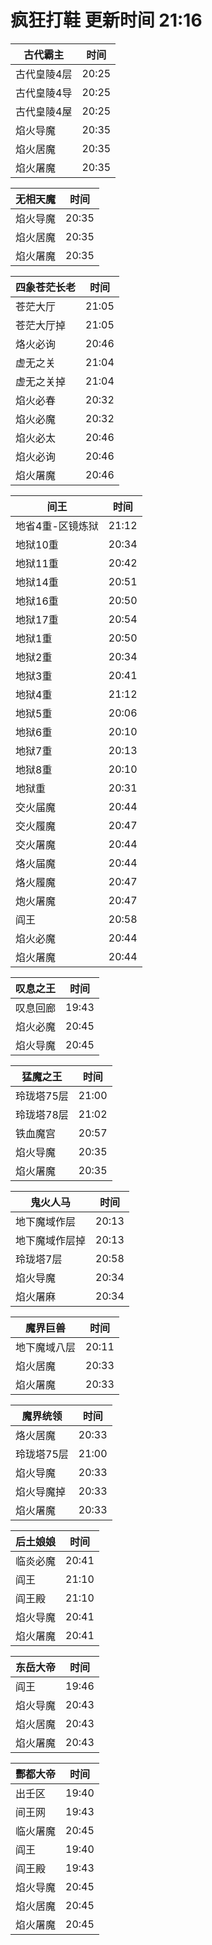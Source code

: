 # 疯狂打鞋 更新时间 21:16

| 古代霸主   | 时间    |
|--------|-------|
| 古代皇陵4层 | 20:25 |
| 古代皇陵4导 | 20:25 |
| 古代皇陵4屋 | 20:25 |
| 焰火导魔 | 20:35 |
| 焰火居魔 | 20:35 |
| 焰火屠魔 | 20:35 |

| 无相天魔   | 时间    |
|--------|-------|
| 焰火导魔 | 20:35 |
| 焰火居魔 | 20:35 |
| 焰火屠魔 | 20:35 |

| 四象苍茫长老   | 时间    |
|--------|-------|
| 苍茫大厅 | 21:05 |
| 苍茫大厅掉 | 21:05 |
| 烙火必询 | 20:46 |
| 虚无之关 | 21:04 |
| 虚无之关掉 | 21:04 |
| 焰火必春 | 20:32 |
| 焰火必魔 | 20:32 |
| 焰火必太 | 20:46 |
| 焰火必询 | 20:46 |
| 焰火屠魔 | 20:46 |

| 间王   | 时间    |
|--------|-------|
| 地省4重-区镜炼狱 | 21:12 |
| 地狱10重 | 20:34 |
| 地狱11重 | 20:42 |
| 地狱14重 | 20:51 |
| 地狱16重 | 20:50 |
| 地狱17重 | 20:54 |
| 地狱1重 | 20:50 |
| 地狱2重 | 20:34 |
| 地狱3重 | 20:41 |
| 地狱4重 | 21:12 |
| 地狱5重 | 20:06 |
| 地狱6重 | 20:10 |
| 地狱7重 | 20:13 |
| 地狱8重 | 20:10 |
| 地狱重 | 20:31 |
| 交火届魔 | 20:44 |
| 交火履魔 | 20:47 |
| 交火屠魔 | 20:44 |
| 烙火届魔 | 20:44 |
| 烙火履魔 | 20:47 |
| 炮火屠魔 | 20:47 |
| 阎王 | 20:58 |
| 焰火必魔 | 20:44 |
| 焰火屠魔 | 20:44 |

| 叹息之王   | 时间    |
|--------|-------|
| 叹息回廊 | 19:43 |
| 焰火必魔 | 20:45 |
| 焰火导魔 | 20:45 |

| 猛魔之王   | 时间    |
|--------|-------|
| 玲珑塔75层 | 21:00 |
| 玲珑塔78层 | 21:02 |
| 铁血魔宫 | 20:57 |
| 焰火导魔 | 20:35 |
| 焰火屠魔 | 20:35 |

| 鬼火人马   | 时间    |
|--------|-------|
| 地下魔域作层 | 20:13 |
| 地下魔域作层掉 | 20:13 |
| 玲珑塔7层 | 20:58 |
| 焰火导魔 | 20:34 |
| 焰火屠麻 | 20:34 |

| 魔界巨兽   | 时间    |
|--------|-------|
| 地下魔域八层 | 20:11 |
| 焰火居魔 | 20:33 |
| 焰火屠魔 | 20:33 |

| 魔界统领   | 时间    |
|--------|-------|
| 烙火居魔 | 20:33 |
| 玲珑塔75层 | 21:00 |
| 焰火导魔 | 20:33 |
| 焰火导魔掉 | 20:33 |
| 焰火屠魔 | 20:33 |

| 后土娘娘   | 时间    |
|--------|-------|
| 临炎必魔 | 20:41 |
| 阎王 | 21:10 |
| 阎王殿 | 21:10 |
| 焰火导魔 | 20:41 |
| 焰火屠魔 | 20:41 |

| 东岳大帝   | 时间    |
|--------|-------|
| 阎王 | 19:46 |
| 焰火导魔 | 20:43 |
| 焰火居魔 | 20:43 |
| 焰火屠魔 | 20:43 |

| 酆都大帝   | 时间    |
|--------|-------|
| 出壬区 | 19:40 |
| 间王网 | 19:43 |
| 临火屠魔 | 20:45 |
| 阎王 | 19:40 |
| 阎王殿 | 19:43 |
| 焰火导魔 | 20:45 |
| 焰火居魔 | 20:45 |
| 焰火屠魔 | 20:45 |